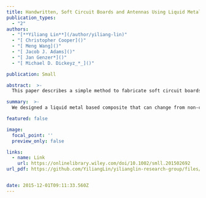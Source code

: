 ```yaml
---
title: Handwritten, Soft Circuit Boards and Antennas Using Liquid Metal Nanoparticles
publication_types:
  - "2"
authors:
  - "[**Yiliang Lin**](/author/yiliang-lin)"
  - "[ Christopher Cooper]()"
  - "[ Meng Wang]()"
  - "[ Jacob J. Adams]()"
  - "[ Jan Genzer*]()"
  - "[ Michael D. Dickeyz_*_]()"

publication: Small

abstract:  >-
  This paper describes a simple method to fabricate soft circuit boards, antennas, and conductive paths composed of liquid metal nanoparticles embedded in an elastomeric matrix. These films of nanoparticles become electrically conductive after applying localized pressure that merges the particles together to form conductive traces. Two concepts motivate this work: (1) The ability to create an analog of circuit boards out of soft materials, which offers a route to connect circuit elements for unconventional electronics and (2) the ability to “draw” antennas to a desired geometry on demand, which is appealing for customizing communication devices on the fly.

summary:  >-
  We designed a liquid metal based composite that can change from non-conductive states to fully conductive states with mechanical pressure. Therefore, we can simply use a pen to create arbitrary conductive circuits on a soft substrate.

featured: false

image:
  focal_point: ''
  preview_only: false

links:
  - name: Link
    url: https://onlinelibrary.wiley.com/doi/10.1002/smll.201502692
url_pdf: https://github.com/YiliangLin/yilianglin-research-group/files/9945532/Handwritten.Soft.Circuit.Boards.and.Antennas.Using.Liquid.Metal.Nanoparticles.pdf


date: 2015-12-01T09:11:33.560Z
---
```


